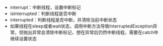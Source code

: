 - interrupt：中断线程，设置中断标记
- isInterrupted：判断线程是否中断
- interrupted：判断线程是否中断，并清除当前中断状态
- 如果线程在sleep或者wait状态，调用中断方法导致InterruptedException异常，但抛出异常会清除中断标记，想在异常后仍然中断线程，需要在catch中继续设置状态